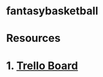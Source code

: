 # fantasybasketball

# Resources

# 1. [Trello Board](https://trello.com/b/UGYE7yuI/project-3-team-bravo)
